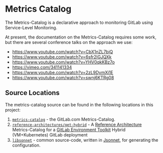 # Metrics Catalog

The Metrics-Catalog is a declarative approach to monitoring GitLab using Service-Level Monitoring.

At present, the documentation on the Metrics-Catalog requires some work, but there are several conference talks on the approach we use:

* <https://www.youtube.com/watch?v=CbX1nZL7biQ>
* <https://www.youtube.com/watch?v=6sfr2IGJQXk>
* <https://www.youtube.com/watch?v=YHV0qkKBz7o>
* <https://vimeo.com/341141334>
* <https://www.youtube.com/watch?v=2zL9DymXi1E>
* <https://www.youtube.com/watch?v=swnj6KTRg08>

## Source Locations

The metrics-catalog source can be found in the following locations in this project:

1. [`metrics-catalog`](../../metrics-catalog/) - the GitLab.com Metrics-Catalog.
1. [`reference-architectures/get-hybrid`](../../reference-architectures/get-hybrid/) - A [Reference Architecture](https://docs.gitlab.com/ee/administration/reference_architectures/) Metrics-Catalog for a [GitLab Environment Toolkit](https://gitlab.com/gitlab-org/gitlab-environment-toolkit) Hybrid (VM+Kubernetes) GitLab deployment
1. [`libsonnet`](../../libsonnet/) - common source-code, written in [Jsonnet](https://jsonnet.org), for generating the configuration.
